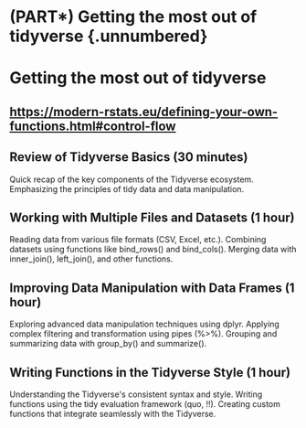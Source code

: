 # (PART\*) Getting the most out of tidyverse {.unnumbered}

# Getting the most out of tidyverse

## https://modern-rstats.eu/defining-your-own-functions.html#control-flow

## Review of Tidyverse Basics (30 minutes)

Quick recap of the key components of the Tidyverse ecosystem.
Emphasizing the principles of tidy data and data manipulation.

## Working with Multiple Files and Datasets (1 hour)

Reading data from various file formats (CSV, Excel, etc.).
Combining datasets using functions like bind_rows() and bind_cols().
Merging data with inner_join(), left_join(), and other functions.

## Improving Data Manipulation with Data Frames (1 hour)

Exploring advanced data manipulation techniques using dplyr.
Applying complex filtering and transformation using pipes (%>%).
Grouping and summarizing data with group_by() and summarize().

## Writing Functions in the Tidyverse Style (1 hour)



Understanding the Tidyverse's consistent syntax and style.
Writing functions using the tidy evaluation framework (quo, !!).
Creating custom functions that integrate seamlessly with the Tidyverse.

